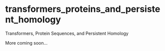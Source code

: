 # transformers_proteins_and_persistent_homology
Transformers, Protein Sequences, and Persistent Homology

More coming soon...
